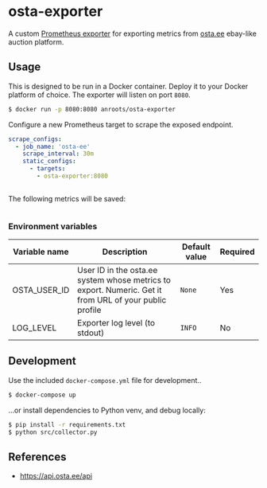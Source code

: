 # osta-exporter

A custom [Prometheus exporter][] for exporting metrics from [osta.ee][] ebay-like auction platform.

## Usage

This is designed to be run in a Docker container. Deploy it to your Docker platform of choice.
The exporter will listen on port `8080`.

```bash
$ docker run -p 8080:8080 anroots/osta-exporter
```

Configure a new Prometheus target to scrape the exposed endpoint.

```yaml
scrape_configs:
  - job_name: 'osta-ee'
    scrape_interval: 30m
    static_configs:
      - targets:
        - osta-exporter:8080
 
```

The following metrics will be saved:

```

```

### Environment variables

| Variable name | Description | Default value | Required | 
| ------------- | ----------- | ------------- | -------- |
| OSTA_USER_ID| User ID in the osta.ee system whose metrics to export. Numeric. Get it from URL of your public profile| `None` | Yes |
| LOG_LEVEL| Exporter log level (to stdout)| `INFO` | No |


## Development

Use the included `docker-compose.yml` file for development..

```bash
$ docker-compose up
```

...or install dependencies to Python venv, and debug locally:

```bash
$ pip install -r requirements.txt
$ python src/collector.py
```

## References

- https://api.osta.ee/api

[Prometheus exporter]: https://prometheus.io/docs/instrumenting/writing_exporters/
[osta.ee]: https://osta.ee

